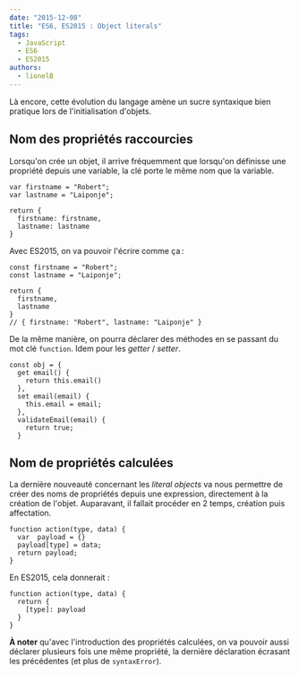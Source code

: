 ```yaml
---
date: "2015-12-08"
title: "ES6, ES2015 : Object literals"
tags:
  - JavaScript
  - ES6
  - ES2015
authors:
  - lionelB
---
```


Là encore, cette évolution du langage amène un sucre syntaxique bien pratique
lors de l'initialisation d'objets.

## Nom des propriétés raccourcies

Lorsqu'on crée un objet, il arrive fréquemment que lorsqu'on définisse une
propriété depuis une variable, la clé porte le même nom que la variable.

```
var firstname = "Robert";
var lastname = "Laiponje";

return {
  firstname: firstname,
  lastname: lastname
}
```

Avec ES2015, on va pouvoir l'écrire comme ça :
```
const firstname = "Robert";
const lastname = "Laiponje";

return {
  firstname,
  lastname
}
// { firstname: "Robert", lastname: "Laiponje" }
```

De la même manière, on pourra déclarer des méthodes en se passant du mot clé
`function`. Idem pour les *getter* / *setter*.
```
const obj = {
  get email() {
    return this.email()
  },
  set email(email) {
    this.email = email;
  },
  validateEmail(email) {
    return true;
  }
```

## Nom de propriétés calculées

La dernière nouveauté concernant les *literal objects* va nous permettre
de créer des noms de propriétés depuis une expression, directement à la
création de l'objet. Auparavant, il fallait procéder en 2 temps, création
puis affectation.

```
function action(type, data) {
  var  payload = {}
  payload[type] = data;
  return payload;
}
```
En ES2015, cela donnerait :
```
function action(type, data) {
  return {
    [type]: payload
  }
}
```
**À noter** qu'avec l'introduction des propriétés calculées, on va pouvoir
aussi déclarer plusieurs fois une même propriété, la dernière déclaration
écrasant les précédentes (et plus de `syntaxError`).
